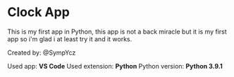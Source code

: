 # Clock App

This is my first app in Python, this app is not a back miracle but it is my first app so i'm glad i at least try it and it works.

Created by: @SympYcz

Used app: **VS Code**
Used extension: **Python**
Python version: **Python 3.9.1**
